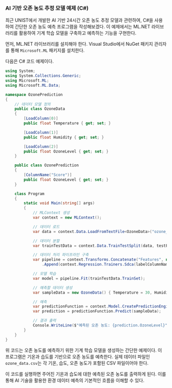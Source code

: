 ### AI 기반 오존 농도 추정 모델 예제 (C#)

최근 UNIST에서 개발한 AI 기반 24시간 오존 농도 추정 모델과 관련하여, C#을 사용하여 간단한 오존 농도 예측 프로그램을 작성해보겠다. 이 예제에서는 ML.NET 라이브러리를 활용하여 기계 학습 모델을 구축하고 예측하는 기능을 구현한다.

먼저, ML.NET 라이브러리를 설치해야 한다. Visual Studio에서 NuGet 패키지 관리자를 통해 `Microsoft.ML` 패키지를 설치한다.

다음은 C# 코드 예제이다.

```csharp
using System;
using System.Collections.Generic;
using Microsoft.ML;
using Microsoft.ML.Data;

namespace OzonePrediction
{
    // 데이터 모델 정의
    public class OzoneData
    {
        [LoadColumn(0)]
        public float Temperature { get; set; }

        [LoadColumn(1)]
        public float Humidity { get; set; }

        [LoadColumn(2)]
        public float OzoneLevel { get; set; }
    }

    public class OzonePrediction
    {
        [ColumnName("Score")]
        public float OzoneLevel { get; set; }
    }

    class Program
    {
        static void Main(string[] args)
        {
            // MLContext 생성
            var context = new MLContext();

            // 데이터 로드
            var data = context.Data.LoadFromTextFile<OzoneData>("ozone_data.csv", separatorChar: ',', hasHeader: true);

            // 데이터 분할
            var trainTestData = context.Data.TrainTestSplit(data, testFraction: 0.2);

            // 데이터 처리 파이프라인 구축
            var pipeline = context.Transforms.Concatenate("Features", new[] { "Temperature", "Humidity" })
                .Append(context.Regression.Trainers.Sdca(labelColumnName: "OzoneLevel", maximumNumberOfIterations: 100));

            // 모델 학습
            var model = pipeline.Fit(trainTestData.TrainSet);

            // 예측할 데이터 생성
            var sampleData = new OzoneData() { Temperature = 30, Humidity = 70 };

            // 예측
            var predictionFunction = context.Model.CreatePredictionEngine<OzoneData, OzonePrediction>(model);
            var prediction = predictionFunction.Predict(sampleData);

            // 결과 출력
            Console.WriteLine($"예측된 오존 농도: {prediction.OzoneLevel}");
        }
    }
}
```

위 코드는 오존 농도를 예측하기 위한 기계 학습 모델을 생성하는 간단한 예제이다. 이 프로그램은 기온과 습도를 기반으로 오존 농도를 예측한다. 실제 데이터 파일인 `ozone_data.csv`는 각 기온, 습도, 오존 농도가 포함된 CSV 파일이어야 한다. 

이 코드를 실행하면 주어진 기온과 습도에 대한 예측된 오존 농도를 출력하게 된다. 이를 통해 AI 기술을 활용한 환경 데이터 예측의 기본적인 흐름을 이해할 수 있다.